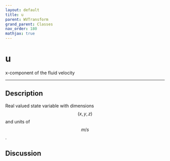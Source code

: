 ```yaml
---
layout: default
title: u
parent: WVTransform
grand_parent: Classes
nav_order: 180
mathjax: true
---
```


#  u

x-component of the fluid velocity


---

## Description
Real valued state variable with dimensions $$(x,y,z)$$ and units of $$m/s$$.

## Discussion

